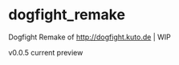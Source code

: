 dogfight_remake
===============

Dogfight Remake of http://dogfight.kuto.de | WIP

v0.0.5 current preview